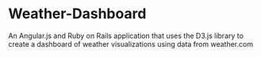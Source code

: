 # Weather-Dashboard
An Angular.js and Ruby on Rails application that uses the D3.js library to create a dashboard of weather visualizations using data from weather.com
